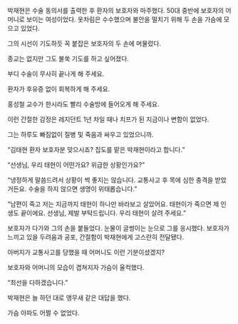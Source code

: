 박재현은 수술 동의서를 출력한 후 환자의 보호자와 마주했다. 50대 중반에 보호자의 어머니로 보이는 여성이었다. 옷차림은 수수했으며 불안을 떨치기 위해 두 손을 가슴에 모으고 있었다.

그의 시선이 기도하듯 꼭 붙잡은 보호자의 두 손에 머물렀다.

종교는 없지만 그도 불쑥 기도를 하고 싶어졌다.

부디 수술이 무사히 끝나게 해 주세요.

환자가 후유증 없이 회복하게 해 주세요.

홍성철 교수가 한시라도 빨리 수술방에 들어오게 해 주세요.

이런 간절한 감정은 레지던트 1년 차일 때나 치프가 된 지금이나 변함이 없었다.

그는 하루도 빠짐없이 질병 및 죽음과 싸우고 있었으니까.

“김태현 환자 보호자분 맞으시죠? 집도를 맡은 박재현이라고 합니다.”

“선생님, 우리 태현이 어떤가요? 위급한 상황인가요?”

“냉정하게 말씀드려서 상황이 썩 좋지는 않습니다. 교통사고 후 목에 심한 충격을 받았거든요. 수술을 하지 않으면 생명이 위태롭습니다.”

“남편이 죽고 저는 지금까지 태현이 하나만 바라보고 살았어요. 태현이가 죽으면 제 인생도 끝이에요. 선생님, 제발 부탁드립니다. 우리 태현이 살려 주세요.”

보호자가 다가와 그의 손을 붙들었다. 눈물이 글썽이는 눈으로 그를 응시했다. 보호자가 느끼고 있을 두려움과 공포, 간절함이 박재현에게 고스란히 전달됐다.

아버지가 교통사고를 당했을 때 어머니도 이런 기분이셨겠지?

보호자와 어머니의 모습이 겹쳐지자 가슴이 울컥했다.

“최선을 다하겠습니다.”

박재현은 늘 하던 대로 앵무새 같은 대답을 했다.

가슴 아파도 어쩔 수 없었다.